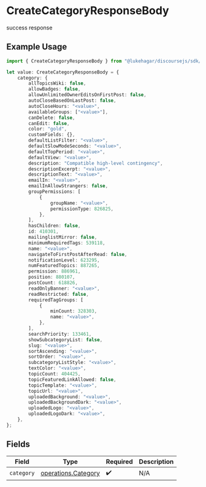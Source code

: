 # CreateCategoryResponseBody

success response

## Example Usage

```typescript
import { CreateCategoryResponseBody } from "@lukehagar/discoursejs/sdk/models/operations";

let value: CreateCategoryResponseBody = {
    category: {
        allTopicsWiki: false,
        allowBadges: false,
        allowUnlimitedOwnerEditsOnFirstPost: false,
        autoCloseBasedOnLastPost: false,
        autoCloseHours: "<value>",
        availableGroups: ["<value>"],
        canDelete: false,
        canEdit: false,
        color: "gold",
        customFields: {},
        defaultListFilter: "<value>",
        defaultSlowModeSeconds: "<value>",
        defaultTopPeriod: "<value>",
        defaultView: "<value>",
        description: "Compatible high-level contingency",
        descriptionExcerpt: "<value>",
        descriptionText: "<value>",
        emailIn: "<value>",
        emailInAllowStrangers: false,
        groupPermissions: [
            {
                groupName: "<value>",
                permissionType: 826825,
            },
        ],
        hasChildren: false,
        id: 410301,
        mailinglistMirror: false,
        minimumRequiredTags: 539118,
        name: "<value>",
        navigateToFirstPostAfterRead: false,
        notificationLevel: 623295,
        numFeaturedTopics: 887265,
        permission: 886961,
        position: 880107,
        postCount: 618826,
        readOnlyBanner: "<value>",
        readRestricted: false,
        requiredTagGroups: [
            {
                minCount: 328303,
                name: "<value>",
            },
        ],
        searchPriority: 133461,
        showSubcategoryList: false,
        slug: "<value>",
        sortAscending: "<value>",
        sortOrder: "<value>",
        subcategoryListStyle: "<value>",
        textColor: "<value>",
        topicCount: 404425,
        topicFeaturedLinkAllowed: false,
        topicTemplate: "<value>",
        topicUrl: "<value>",
        uploadedBackground: "<value>",
        uploadedBackgroundDark: "<value>",
        uploadedLogo: "<value>",
        uploadedLogoDark: "<value>",
    },
};
```

## Fields

| Field                                                             | Type                                                              | Required                                                          | Description                                                       |
| ----------------------------------------------------------------- | ----------------------------------------------------------------- | ----------------------------------------------------------------- | ----------------------------------------------------------------- |
| `category`                                                        | [operations.Category](../../../sdk/models/operations/category.md) | :heavy_check_mark:                                                | N/A                                                               |